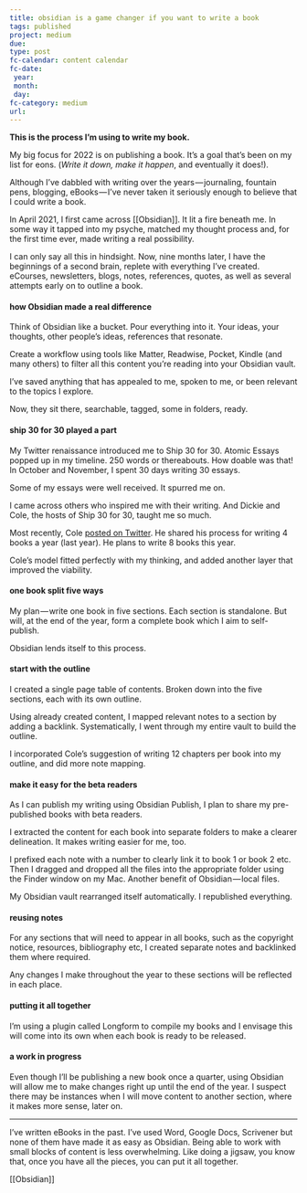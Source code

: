 ```yaml
---
title: obsidian is a game changer if you want to write a book
tags: published
project: medium
due: 
type: post
fc-calendar: content calendar
fc-date:
 year: 
 month: 
 day: 
fc-category: medium
url:
---
```


**This is the process I’m using to write my book.**

My big focus for 2022 is on publishing a book. It’s a goal that’s been on my list for eons. (_Write it down, make it happen_, and eventually it does!).

Although I’ve dabbled with writing over the years — journaling, fountain pens, blogging, eBooks — I’ve never taken it seriously enough to believe that I could write a book.

In April 2021, I first came across [[Obsidian]]. It lit a fire beneath me. In some way it tapped into my psyche, matched my thought process and, for the first time ever, made writing a real possibility.

I can only say all this in hindsight. Now, nine months later, I have the beginnings of a second brain, replete with everything I’ve created. eCourses, newsletters, blogs, notes, references, quotes, as well as several attempts early on to outline a book.

#### how Obsidian made a real difference

Think of Obsidian like a bucket. Pour everything into it. Your ideas, your thoughts, other people’s ideas, references that resonate.

Create a workflow using tools like Matter, Readwise, Pocket, Kindle (and many others) to filter all this content you’re reading into your Obsidian vault.

I’ve saved anything that has appealed to me, spoken to me, or been relevant to the topics I explore.

Now, they sit there, searchable, tagged, some in folders, ready.

#### ship 30 for 30 played a part

My Twitter renaissance introduced me to Ship 30 for 30. Atomic Essays popped up in my timeline. 250 words or thereabouts. How doable was that! In October and November, I spent 30 days writing 30 essays.

Some of my essays were well received. It spurred me on.

I came across others who inspired me with their writing. And Dickie and Cole, the hosts of Ship 30 for 30, taught me so much.

Most recently, Cole [posted on Twitter](https://twitter.com/Nicolascole77/status/1478120718873341961?s=20). He shared his process for writing 4 books a year (last year). He plans to write 8 books this year.

Cole’s model fitted perfectly with my thinking, and added another layer that improved the viability.

#### one book split five ways

My plan — write one book in five sections. Each section is standalone. But will, at the end of the year, form a complete book which I aim to self-publish.

Obsidian lends itself to this process.

#### start with the outline

I created a single page table of contents. Broken down into the five sections, each with its own outline.

Using already created content, I mapped relevant notes to a section by adding a backlink. Systematically, I went through my entire vault to build the outline.

I incorporated Cole’s suggestion of writing 12 chapters per book into my outline, and did more note mapping.

#### make it easy for the beta readers

As I can publish my writing using Obsidian Publish, I plan to share my pre-published books with beta readers.

I extracted the content for each book into separate folders to make a clearer delineation. It makes writing easier for me, too.

I prefixed each note with a number to clearly link it to book 1 or book 2 etc. Then I dragged and dropped all the files into the appropriate folder using the Finder window on my Mac. Another benefit of Obsidian — local files.

My Obsidian vault rearranged itself automatically. I republished everything.

#### reusing notes

For any sections that will need to appear in all books, such as the copyright notice, resources, bibliography etc, I created separate notes and backlinked them where required.

Any changes I make throughout the year to these sections will be reflected in each place.

#### putting it all together

I’m using a plugin called Longform to compile my books and I envisage this will come into its own when each book is ready to be released.

#### a work in progress

Even though I’ll be publishing a new book once a quarter, using Obsidian will allow me to make changes right up until the end of the year. I suspect there may be instances when I will move content to another section, where it makes more sense, later on.

---

I’ve written eBooks in the past. I’ve used Word, Google Docs, Scrivener but none of them have made it as easy as Obsidian. Being able to work with small blocks of content is less overwhelming. Like doing a jigsaw, you know that, once you have all the pieces, you can put it all together.

[[Obsidian]]
